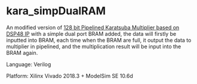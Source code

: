 # kara_simpDualRAM

An modified version of [128 bit Pipelined Karatsuba Multiplier based on DSP48 IP](https://github.com/lutianyu2001/kara_128_pipe_dsp48) with a simple dual port BRAM added, the data will firstly be inputted into BRAM, each time when the BRAM are full, it output the data to multiplier in pipelined, and the multiplication result will be input into the BRAM again.

Language: Verilog

Platform: Xilinx Vivado 2018.3 + ModelSim SE 10.6d
